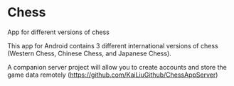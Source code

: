 # Chess
App for different versions of chess

This app for Android contains 3 different international versions of chess (Western Chess, Chinese Chess, and Japanese Chess).

A companion server project will allow you to create accounts and store the game data remotely (https://github.com/KaiLiuGithub/ChessAppServer)
